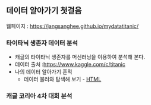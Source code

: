 ## 데이터 알아가기 첫걸음
 웹페이지 : https://jangsanghee.github.io/mydatatitanic/
 
### 타이타닉 생존자 데이터 분석
  * 캐글의 타이타닉 생존자를 머신러닝을 이용하여 분석해 본다.
  * 데이터 출처 :https://www.kaggle.com/c/titanic
  * 나의 데이터 알아가기 흔적
    * 데이터 불러와 탐색해 보기 - [HTML](https://jangsanghee.github.io/mydatatitanic/01_titanic_EDA.html)
    
### 캐글 코리아 4차 대회 분석
